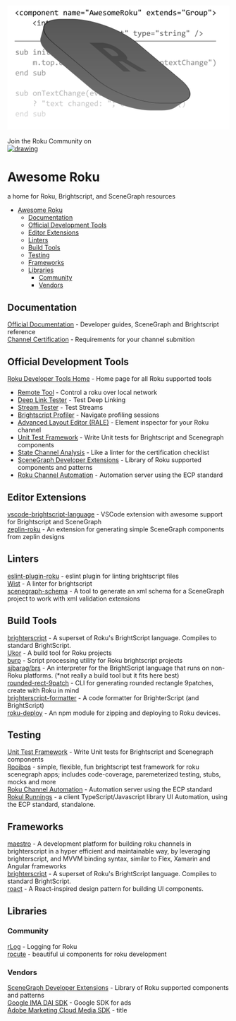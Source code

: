 ![logo](./awesomeroku.png)

Join the Roku Community on  
<a href="https://join.slack.com/t/rokudevelopers/shared_invite/enQtMzgyODg0ODY0NDM5LTM0N2UzYWExOGVlMTRlNGI2OTQ0ODA0Y2ZmMzFhZmMwMWEzNWI2MGM1YzFkZDVkZDNiNjYzYTgwODczNGQ2NDY"><img src="https://assets.brandfolder.com/pl546j-7le8zk-btwjnu/view@2x.png?v=1547165150" alt="drawing" width="250"/></a>

# Awesome Roku

a home for Roku, Brightscript, and SceneGraph resources

- [Awesome Roku](#awesome-roku)
  - [Documentation](#documentation)
  - [Official Development Tools](#official-development-tools)
  - [Editor Extensions](#editor-extensions)
  - [Linters](#linters)
  - [Build Tools](#build-tools)
  - [Testing](#testing)
  - [Frameworks](#frameworks)
  - [Libraries](#libraries)
    - [Community](#community)
    - [Vendors](#vendors)

## Documentation

[Official Documentation](https://developer.roku.com/docs/developer-program/getting-started/roku-dev-prog.md) - Developer guides, SceneGraph and Brightscript reference  
[Channel Certification](https://developer.roku.com/docs/developer-program/certification/certification.md) - Requirements for your channel submition

## Official Development Tools

[Roku Developer Tools Home](https://devtools.web.roku.com/) - Home page for all Roku supported tools

- [Remote Tool](http://devtools.web.roku.com/RokuRemote/) - Control a roku over local network
- [Deep Link Tester](https://devtools.web.roku.com/#deep-linking-tool) - Test Deep Linking
- [Stream Tester](https://devtools.web.roku.com/#stream-tester-tool) - Test Streams
- [Brightscript Profiler](https://devtools.web.roku.com/#brs-profiler-tool) - Navigate profiling sessions
- [Advanced Layout Editor (RALE)](https://devtools.web.roku.com/#rale-tool) - Element inspector for your Roku channel
- [Unit Test Framework](https://devtools.web.roku.com/#unit-test-framework-tool) - Write Unit tests for Brightscript and Scenegraph components
- [State Channel Analysis](https://devtools.web.roku.com/#static-channel-analysis-tool) - Like a linter for the certification checklist
- [SceneGraph Developer Extensions](https://devtools.web.roku.com/#scene-graph-developer-extensions) - Library of Roku supported components and patterns
- [Roku Channel Automation](https://devtools.web.roku.com/#roku-channel-automation) - Automation server using the ECP standard

## Editor Extensions

[vscode-brightscript-language](https://github.com/rokucommunity/vscode-brightscript-language) - VSCode extension with awesome support for Brightscript and SceneGraph  
[zeplin-roku](https://github.com/slheavner/zeplin-roku) - An extension for generating simple SceneGraph components from zeplin designs

## Linters

[eslint-plugin-roku](https://github.com/RokuRoad/eslint-plugin-roku) - eslint plugin for linting brightscript files  
[Wist](https://willowtreeapps.github.io/wist/) - A linter for brightscript  
[scenegraph-schema](https://github.com/slheavner/scenegraph-schema) - A tool to generate an xml schema for a SceneGraph project to work with xml validation extensions

## Build Tools

[brighterscript](https://github.com/rokucommunity/brighterscript) - A superset of Roku's BrightScript language. Compiles to standard BrightScript.  
[Ukor](https://github.com/willowtreeapps/ukor) - A build tool for Roku projects  
[burp](https://github.com/georgejecook/burp) - Script processing utility for Roku brightscript projects  
[sjbarag/brs](https://github.com/sjbarag/brs) - An interpreter for the BrightScript language that runs on non-Roku platforms. (\*not really a build tool but it fits here best)  
[rounded-rect-9patch](https://github.com/slheavner/rounded-rect-9patch) - CLI for generating rounded rectangle 9patches, create with Roku in mind  
[brighterscript-formatter](https://github.com/RokuCommunity/brighterscript-formatter) - A code formatter for BrighterScript (and BrightScript)  
[roku-deploy](https://github.com/rokucommunity/roku-deploy) - An npm module for zipping and deploying to Roku devices.

## Testing

[Unit Test Framework](https://devtools.web.roku.com/#unit-test-framework-tool) - Write Unit tests for Brightscript and Scenegraph components  
[Rooibos](https://github.com/georgejecook/rooibos) - simple, flexible, fun brightscript test framework for roku scenegraph apps; includes code-coverage, paremeterized testing, stubs, mocks and more  
[Roku Channel Automation](https://devtools.web.roku.com/#roku-channel-automation) - Automation server using the ECP standard  
[Rokul Runnings](https://github.com/willowtreeapps/rokul-runnings) - a client TypeScript/Javascript library UI Automation, using the ECP standard, standalone.

## Frameworks

[maestro](https://github.com/georgejecook/maestro) - A development platform for building roku channels in brighterscript in a hyper efficient and maintainable way, by leveraging brighterscript, and MVVM binding syntax, similar to Flex, Xamarin and Angular frameworks  
[brighterscript](https://github.com/rokucommunity/brighterscript) - A superset of Roku's BrightScript language. Compiles to standard BrightScript.  
[roact](https://github.com/Roblox/roact) - A React-inspired design pattern for building UI components.

## Libraries

### Community

[rLog](https://github.com/georgejecook/rLog) - Logging for Roku  
[rocute](https://github.com/willowtreeapps/rocute) - beautiful ui components for roku development

### Vendors

[SceneGraph Developer Extensions](https://devtools.web.roku.com/#scene-graph-developer-extensions) - Library of Roku supported components and patterns  
[Google IMA DAI SDK](https://developers.google.com/interactive-media-ads/docs/sdks/roku/download) - Google SDK for ads  
[Adobe Marketing Cloud Media SDK](https://github.com/Adobe-Marketing-Cloud/media-sdks/tree/master/sdks/roku) - title
